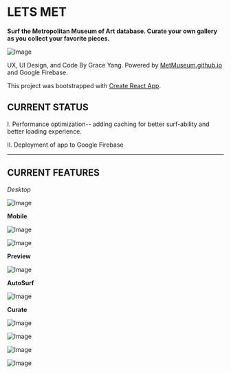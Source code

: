 # **LETS MET**

**Surf the Metropolitan Museum of Art database. Curate your own gallery as you collect your favorite pieces.**

![Image](https://github.com/yaycake/letsmet/blob/master/screenshots/desktop_1.jpg?raw=true)

UX, UI Design, and Code By Grace Yang. Powered by [MetMuseum.github.io](http://www.metmuseum.github.io) and Google Firebase.

This project was bootstrapped with [Create React App](https://github.com/facebook/create-react-app).

## **CURRENT STATUS**

I. Performance optimization-- adding caching for better surf-ability and better loading experience. 

II. Deployment of app to Google Firebase

***

## **CURRENT FEATURES**

*Desktop*

![Image](https://github.com/yaycake/letsmet/blob/master/screenshots/desktop_2.jpg?raw=true)


**Mobile**

![Image](https://github.com/yaycake/letsmet/blob/master/screenshots/mobile_1.jpg?raw=true)

![Image](https://github.com/yaycake/letsmet/blob/master/screenshots/mobile_2.jpg?raw=true)

**Preview**

![Image](https://github.com/yaycake/letsmet/blob/master/screenshots/preview_1.jpg?raw=true)

**AutoSurf**

![Image](https://github.com/yaycake/letsmet/blob/master/screenshots/autosurf.jpg?raw=true)

**Curate**

![Image](https://github.com/yaycake/letsmet/blob/master/screenshots/signin.jpg?raw=true)

![Image](https://github.com/yaycake/letsmet/blob/master/screenshots/gallery_1.jpg?raw=true)

![Image](https://github.com/yaycake/letsmet/blob/master/screenshots/gallery_2.jpg?raw=true)

![Image](https://github.com/yaycake/letsmet/blob/master/screenshots/gallery_3.jpg?raw=true)